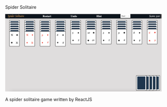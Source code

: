Spider Solitaire

![](images/Screen%20Shot%202023-01-09%20at%206.12.20%20PM.png)

A spider solitaire game written by ReactJS
